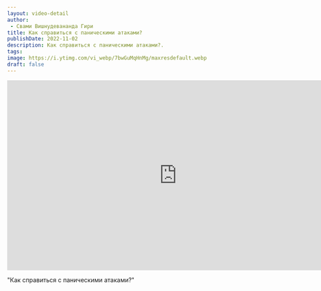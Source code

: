 ```yaml
---
layout: video-detail
author:
 - Свами Вишнудевананда Гири
title: Как справиться с паническими атаками?
publishDate: 2022-11-02
description: Как справиться с паническими атаками?. 
tags: 
image: https://i.ytimg.com/vi_webp/7bwGuMqHnMg/maxresdefault.webp
draft: false
---
```


<iframe width="790" height="444" src="https://www.youtube.com/embed/7bwGuMqHnMg" frameborder="0" allowfullscreen=""></iframe> 

  "Как справиться с паническими атаками?"

  

 